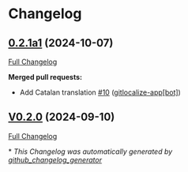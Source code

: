 # Changelog

## [0.2.1a1](https://github.com/OpenVoiceOS/ovos-utterance-plugin-cancel/tree/0.2.1a1) (2024-10-07)

[Full Changelog](https://github.com/OpenVoiceOS/ovos-utterance-plugin-cancel/compare/V0.2.0...0.2.1a1)

**Merged pull requests:**

- Add Catalan translation [\#10](https://github.com/OpenVoiceOS/ovos-utterance-plugin-cancel/pull/10) ([gitlocalize-app[bot]](https://github.com/apps/gitlocalize-app))

## [V0.2.0](https://github.com/OpenVoiceOS/ovos-utterance-plugin-cancel/tree/V0.2.0) (2024-09-10)

[Full Changelog](https://github.com/OpenVoiceOS/ovos-utterance-plugin-cancel/compare/0.2.0...V0.2.0)



\* *This Changelog was automatically generated by [github_changelog_generator](https://github.com/github-changelog-generator/github-changelog-generator)*

